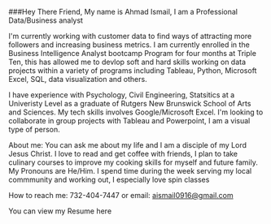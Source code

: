 ###Hey There Friend, My name is Ahmad Ismail, I am a Professional Data/Business analyst



 I'm currently working with customer data to find ways of attracting more followers and increasing business metrics. I am currently enrolled in the Business Intelligence Analyst bootcamp Program for four months at Triple Ten, this has allowed me to devlop soft and hard skills working on data projects within a variety of programs including Tableau, Python, Microsoft Excel, SQL, data visualization and others.
 
 I have experience with Psychology, Civil Engineering, Statsitics at a Univeristy Level as a graduate of Rutgers New Brunswick School of Arts and Sciences. My tech skills involves Google/Microsoft Excel. I'm looking to collaborate in group projects with Tableau and Powerpoint, I am a visual type of person.

About me: You can ask me about my life and I am a disciple of my Lord Jesus Christ. I love to read and get coffee with friends, I plan to take culinary courses to improve my cooking skills for myself and future family. My Pronouns are He/Him. I spend time during the week serving my local commmunity and working out, I especially love spin classes
 
 How to reach me: 732-404-7447 or email: aismail0916@gmail.com

 You can view my Resume here 
 
